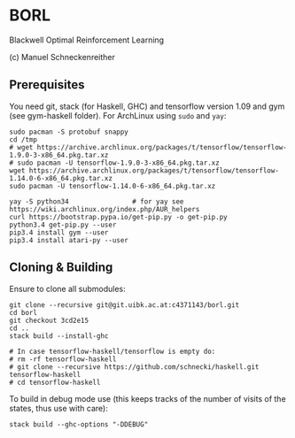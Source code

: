# BORL

Blackwell Optimal Reinforcement Learning

(c) Manuel Schneckenreither

## Prerequisites

You need git, stack (for Haskell, GHC) and tensorflow version 1.09 and gym (see gym-haskell folder).
For ArchLinux using `sudo` and `yay`:

    sudo pacman -S protobuf snappy
    cd /tmp
    # wget https://archive.archlinux.org/packages/t/tensorflow/tensorflow-1.9.0-3-x86_64.pkg.tar.xz
    # sudo pacman -U tensorflow-1.9.0-3-x86_64.pkg.tar.xz
    wget https://archive.archlinux.org/packages/t/tensorflow/tensorflow-1.14.0-6-x86_64.pkg.tar.xz
    sudo pacman -U tensorflow-1.14.0-6-x86_64.pkg.tar.xz

    yay -S python34                # for yay see https://wiki.archlinux.org/index.php/AUR_helpers
    curl https://bootstrap.pypa.io/get-pip.py -o get-pip.py
    python3.4 get-pip.py --user
    pip3.4 install gym --user
    pip3.4 install atari-py --user


## Cloning & Building

Ensure to clone all submodules:

    git clone --recursive git@git.uibk.ac.at:c4371143/borl.git
    cd borl
    git checkout 3cd2e15
    cd ..
    stack build --install-ghc

    # In case tensorflow-haskell/tensorflow is empty do:
    # rm -rf tensorflow-haskell
    # git clone --recursive https://github.com/schnecki/haskell.git tensorflow-haskell
    # cd tensorflow-haskell


To build in debug mode use (this keeps tracks of the number of visits of the states, thus use with
care):

    stack build --ghc-options "-DDEBUG"


